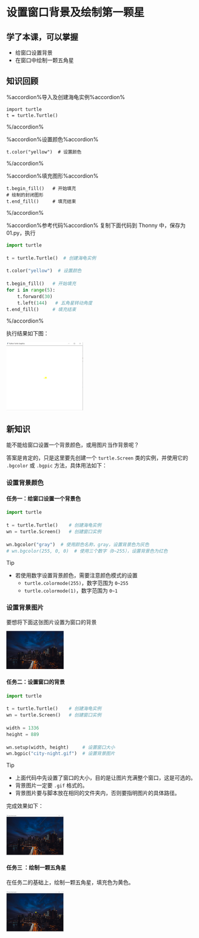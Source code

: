 # 设置窗口背景及绘制第一颗星 

## 学了本课，可以掌握 

* 给窗口设置背景
* 在窗口中绘制一颗五角星

## 知识回顾

%accordion%导入及创建海龟实例%accordion%
```
import turtle
t = turtle.Turtle()
``` 
%/accordion%

%accordion%设置颜色%accordion%
```
t.color("yellow")  # 设置颜色
``` 
%/accordion%


%accordion%填充图形%accordion%
```
t.begin_fill()   # 开始填充
# 绘制的封闭图形
t.end_fill()     # 填充结束
``` 
%/accordion%


%accordion%参考代码%accordion%
复制下面代码到 Thonny 中，保存为 01.py，执行

```python
import turtle

t = turtle.Turtle()  # 创建海龟实例

t.color("yellow")  # 设置颜色

t.begin_fill()   # 开始填充
for i in range(5):
    t.forward(30)
    t.left(144)   # 五角星转动角度
t.end_fill()     # 填充结束

```
%/accordion%

执行结果如下图：

<img src="../images/one-star.png" alt="一颗星" width="40%"/>


## 新知识

能不能给窗口设置一个背景颜色，或用图片当作背景呢？


答案是肯定的，只是这里要先创建一个 `turtle.Screen` 类的实例，并使用它的 `.bgcolor` 或 `.bgpic` 方法，具体用法如下：

### 设置背景颜色

#### 任务一：给窗口设置一个背景色


```python
import turtle

t = turtle.Turtle()    # 创建海龟实例
wn = turtle.Screen()   # 创建窗口实例

wn.bgcolor("gray")  # 使用颜色名称，gray，设置背景色为灰色
# wn.bgcolor(255, 0, 0)  # 使用三个数字（0~255），设置背景色为红色
```

> [!TIP]
> * 若使用数字设置背景颜色，需要注意颜色模式的设置
>   * `turtle.colormode(255)`，数字范围为 `0~255`
>   * `turtle.colormode(1)`，数字范围为 `0~1`


### 设置背景图片

要想将下面这张图片设置为窗口的背景

<img src="../images/city-night.gif" alt="city night" width="30%"/>


#### 任务二：设置窗口的背景

```python
import turtle

t = turtle.Turtle()    # 创建海龟实例
wn = turtle.Screen()   # 创建窗口实例

width = 1336
height = 889

wn.setup(width, height)     # 设置窗口大小
wn.bgpic("city-night.gif")  # 设置背景图片
```

> [!TIP]
> * 上面代码中先设置了窗口的大小，目的是让图片充满整个窗口，这是可选的。
> * 背景图片一定要 `.gif` 格式的。
> * 背景图片要与脚本放在相同的文件夹内，否则要指明图片的具体路径。



完成效果如下：

<img src="../images/background-img01.png" alt="设置背景" width="30%"/>

#### 任务三 ：绘制一颗五角星

在任务二的基础上，绘制一颗五角星，填充色为黄色。

<img src="../images/background-img-one-star.png" alt="绘制一颗五角星" width="30%"/>






